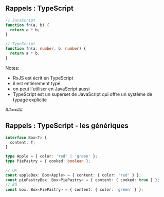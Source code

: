## Rappels : TypeScript

```typescript
// JavaScript
function fn(a, b) {
  return a * b;
}

// TypeScript
function fn(a: number, b: number) {
  return a * b;
}
```

<!-- .element: class="big-code block" -->

Notes:

- RxJS est écrit en TypeScript
- il est entièrement typé
- on peut l'utiliser en JavaScript aussi
- TypeScript est un superset de JavaScript qui offre un système de typage explicite

##==##

## Rappels : TypeScript - les génériques

```typescript
interface Box<T> {
  content: T;
}

type Apple = { color: 'red' | 'green' };
type PiePastry = { cooked: boolean };

// OK
const appleBox: Box<Apple> = { content: { color: 'red' } };
const piePastryBox: Box<PiePastry> = { content: { cooked: true } };
// KO
const box: Box<PiePastry> = { content: { color: 'green' } };
```

<!-- .element: class="big-code block" -->

